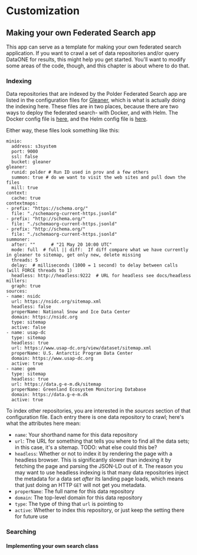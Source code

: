 # Customization

## Making your own Federated Search app

This app can serve as a template for making your own federated search application. If you want to crawl a set of data repositories and/or query DataONE for results, this might help you get started. You'll want to modify some areas of the code, though, and this chapter is about where to do that.

### Indexing
Data repositories that are indexed by the Polder Federated Search app are listed in the configuration files for [Gleaner](https://gleaner.io/), which is what is actually doing the indexing here. These files are in two places, because there are two ways to deploy the federated search- with Docker, and with Helm. The Docker config file is [here](https://github.com/nein09/polder-federated-search/blob/main/docker/gleaner.yaml), and the Helm config file is [here](https://github.com/nein09/polder-federated-search/blob/main/helm/templates/gleaner-config.yaml).

Either way, these files look something like this:

```
minio:
  address: s3system
  port: 9000
  ssl: false
  bucket: gleaner
gleaner:
  runid: polder # Run ID used in prov and a few others
  summon: true # do we want to visit the web sites and pull down the files
  mill: true
context:
  cache: true
contextmaps:
- prefix: "https://schema.org/"
  file: "./schemaorg-current-https.jsonld"
- prefix: "http://schema.org/"
  file: "./schemaorg-current-https.jsonld"
- prefix: "http://schema.org/"
  file: "./schemaorg-current-https.jsonld"
summoner:
  after: ""      # "21 May 20 10:00 UTC"
  mode: full  # full || diff:  If diff compare what we have currently in gleaner to sitemap, get only new, delete missing
  threads: 5
  delay:  # milliseconds (1000 = 1 second) to delay between calls (will FORCE threads to 1)
  headless: http://headless:9222  # URL for headless see docs/headless
millers:
  graph: true
sources:
- name: nsidc
  url: https://nsidc.org/sitemap.xml
  headless: false
  properName: National Snow and Ice Data Center
  domain: https://nsidc.org
  type: sitemap
  active: false
- name: usap-dc
  type: sitemap
  headless: true
  url: https://www.usap-dc.org/view/dataset/sitemap.xml
  properName: U.S. Antarctic Program Data Center
  domain: https://www.usap-dc.org
  active: true
- name: gem
  type: sitemap
  headless: true
  url: https://data.g-e-m.dk/sitemap
  properName: Greenland Ecosystem Monitoring Database
  domain: https://data.g-e-m.dk
  active: true
```

To index other repositories, you are interested in the *sources* section of that configuration file. Each entry there is one data repository to crawl; here's what the attributes here mean:

- `name`: Your shorthand name for this data repository
- `url`: The URL for something that tells you where to find all the data sets; in this case, it's a sitemap. TODO: what else could this be?
- `headless`: Whether or not to index it by rendering the page with a headless browser. This is significantly slower than indexing it by fetching the page and parsing the JSON-LD out of it. The reason you may want to use headless indexing is that many data repositories inject the metadata for a data set *after* its landing page loads, which means that just doing an HTTP `GET` will not get you metadata.
- `properName`: The full name for this data repository
- `domain`: The top-level domain for this data repository
- `type`: The type of thing that `url` is pointing to
- `active`: Whether to index this repository, or just keep the setting there for future use

### Searching

#### Implementing your own search class

